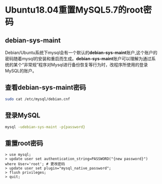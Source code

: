 # Ubuntu18.04重置MySQL5.7的root密码
## debian-sys-maint
Debian/Ubuntu系统下mysql会有一个默认的**debian-sys-maint**账户,这个账户的密码随着mysql的安装和重启而生成。**debian-sys-maint**账户可以理解为通过系统的某个“非常规”程序对Mysql进行备份恢复等行为时，改程序所使用的登录MySQL的账户。
## 查看debian-sys-maint密码
``` bash
sudo cat /etc/mysql/debian.cnf
```
## 登录MySQL
``` bash
mysql -udebian-sys-maint -p{password}
```
## 重置root密码
```
> use mysql; 
> update user set authentication_string=PASSWORD("{new password}") where User='root'; # 更改密码 
> update user set plugin="mysql_native_password"; 
> flush privileges; 
> quit;

```


<!--stackedit_data:
eyJoaXN0b3J5IjpbLTEyMjI1ODQyNjRdfQ==
-->